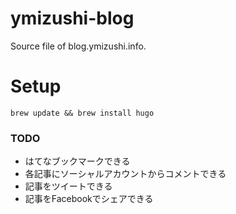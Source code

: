 # ymizushi-blog

Source file of blog.ymizushi.info.

# Setup
```
brew update && brew install hugo
```

### TODO

- はてなブックマークできる
- 各記事にソーシャルアカウントからコメントできる
- 記事をツイートできる
- 記事をFacebookでシェアできる
